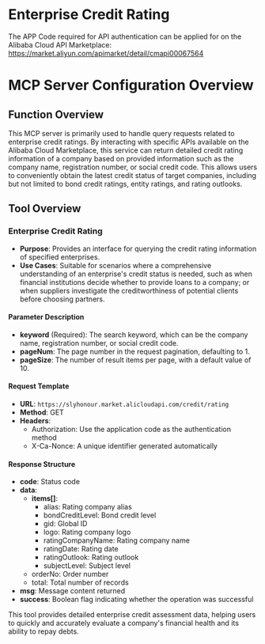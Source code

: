 # Enterprise Credit Rating

The APP Code required for API authentication can be applied for on the Alibaba Cloud API Marketplace: https://market.aliyun.com/apimarket/detail/cmapi00067564

# MCP Server Configuration Overview

## Function Overview
This MCP server is primarily used to handle query requests related to enterprise credit ratings. By interacting with specific APIs available on the Alibaba Cloud Marketplace, this service can return detailed credit rating information of a company based on provided information such as the company name, registration number, or social credit code. This allows users to conveniently obtain the latest credit status of target companies, including but not limited to bond credit ratings, entity ratings, and rating outlooks.

## Tool Overview

### Enterprise Credit Rating
- **Purpose**: Provides an interface for querying the credit rating information of specified enterprises.
- **Use Cases**: Suitable for scenarios where a comprehensive understanding of an enterprise's credit status is needed, such as when financial institutions decide whether to provide loans to a company; or when suppliers investigate the creditworthiness of potential clients before choosing partners.

#### Parameter Description
- **keyword** (Required): The search keyword, which can be the company name, registration number, or social credit code.
- **pageNum**: The page number in the request pagination, defaulting to 1.
- **pageSize**: The number of result items per page, with a default value of 10.

#### Request Template
- **URL**: `https://slyhonour.market.alicloudapi.com/credit/rating`
- **Method**: GET
- **Headers**:
  - Authorization: Use the application code as the authentication method
  - X-Ca-Nonce: A unique identifier generated automatically

#### Response Structure
- **code**: Status code
- **data**:
  - **items[]**:
    - alias: Rating company alias
    - bondCreditLevel: Bond credit level
    - gid: Global ID
    - logo: Rating company logo
    - ratingCompanyName: Rating company name
    - ratingDate: Rating date
    - ratingOutlook: Rating outlook
    - subjectLevel: Subject level
  - orderNo: Order number
  - total: Total number of records
- **msg**: Message content returned
- **success**: Boolean flag indicating whether the operation was successful

This tool provides detailed enterprise credit assessment data, helping users to quickly and accurately evaluate a company's financial health and its ability to repay debts.